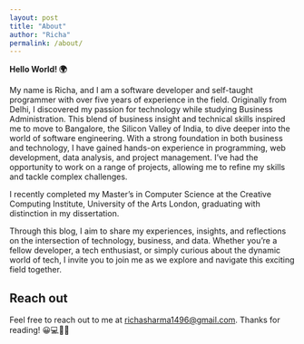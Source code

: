 ```yaml
---
layout: post
title: "About"
author: "Richa"
permalink: /about/
---
```


**Hello World! 🌍**

My name is Richa, and I am a software developer and self-taught programmer with over five years of experience in the field. Originally from Delhi, I discovered my passion for technology while studying Business Administration. This blend of business insight and technical skills inspired me to move to Bangalore, the Silicon Valley of India, to dive deeper into the world of software engineering. With a strong foundation in both business and technology, I have gained hands-on experience in programming, web development, data analysis, and project management. I’ve had the opportunity to work on a range of projects, allowing me to refine my skills and tackle complex challenges.

I recently completed my Master’s in Computer Science at the Creative Computing Institute, University of the Arts London, graduating with distinction in my dissertation.

Through this blog, I aim to share my experiences, insights, and reflections on the intersection of technology, business, and data. Whether you’re a fellow developer, a tech enthusiast, or simply curious about the dynamic world of tech, I invite you to join me as we explore and navigate this exciting field together.

## Reach out
Feel free to reach out to me at richasharma1496@gmail.com.
Thanks for reading! 😀💻💫🌟
